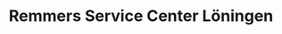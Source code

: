 ---
title: "Remmers Service Center Löningen"
url: /loeningen/remmers-service-center-loeningen/
shop: Farben
---